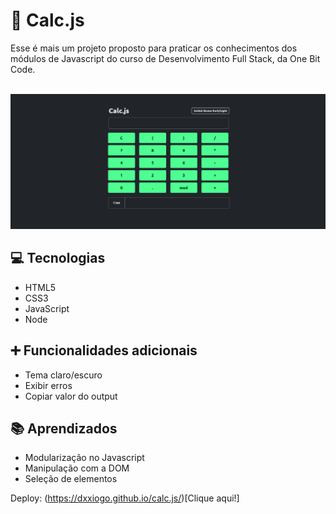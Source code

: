 # 🧮 Calc.js

Esse é mais um projeto proposto para praticar os conhecimentos dos módulos de Javascript do curso de Desenvolvimento Full Stack, da One Bit Code. 

<br>
<img src="image/print.png" alt="">

## 💻 Tecnologias

* HTML5
* CSS3
* JavaScript
* Node

## ➕ Funcionalidades adicionais

* Tema claro/escuro
* Exibir erros 
* Copiar valor do output

## 📚 Aprendizados

* Modularização no Javascript
* Manipulação com a DOM
* Seleção de elementos

Deploy: (https://dxxiogo.github.io/calc.js/)[Clique aqui!]
